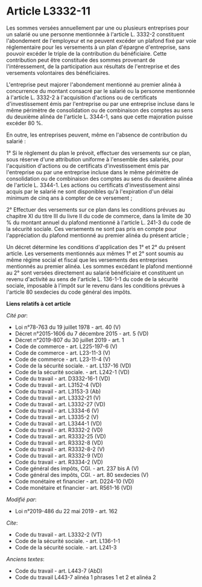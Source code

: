 # Article L3332-11

Les sommes versées annuellement par une ou plusieurs entreprises pour un salarié ou une personne mentionnée à l'article L.
3332-2 constituent l'abondement de l'employeur et ne peuvent excéder un plafond fixé par voie réglementaire pour les
versements à un plan d'épargne d'entreprise, sans pouvoir excéder le triple de la contribution du bénéficiaire. Cette
contribution peut être constituée des sommes provenant de l'intéressement, de la participation aux résultats de l'entreprise
et des versements volontaires des bénéficiaires. 

L'entreprise peut majorer l'abondement mentionné au premier alinéa à concurrence du montant consacré par le salarié ou la
personne mentionnée à l'article L. 3332-2 à l'acquisition d'actions ou de certificats d'investissement émis par l'entreprise
ou par une entreprise incluse dans le même périmètre de consolidation ou de combinaison des comptes au sens du deuxième
alinéa de l'article L. 3344-1, sans que cette majoration puisse excéder 80 %. 

En outre, les entreprises peuvent, même en l'absence de contribution du salarié : 

1° Si le règlement du plan le prévoit, effectuer des versements sur ce plan, sous réserve d'une attribution uniforme à
l'ensemble des salariés, pour l'acquisition d'actions ou de certificats d'investissement émis par l'entreprise ou par une
entreprise incluse dans le même périmètre de consolidation ou de combinaison des comptes au sens du deuxième alinéa de
l'article L. 3344-1. Les actions ou certificats d'investissement ainsi acquis par le salarié ne sont disponibles qu'à
l'expiration d'un délai minimum de cinq ans à compter de ce versement ; 

2° Effectuer des versements sur ce plan dans les conditions prévues au chapitre XI du titre III du livre II du code de
commerce, dans la limite de 30 % du montant annuel du plafond mentionné à l'article L. 241-3 du code de la sécurité sociale.
Ces versements ne sont pas pris en compte pour l'appréciation du plafond mentionné au premier alinéa du présent article ; 

Un décret détermine les conditions d'application des 1° et 2° du présent article. Les versements mentionnés aux mêmes 1° et
2° sont soumis au même régime social et fiscal que les versements des entreprises mentionnés au premier alinéa. Les sommes
excédant le plafond mentionné au 2° sont versées directement au salarié bénéficiaire et constituent un revenu d'activité au
sens de l'article L. 136-1-1 du code de la sécurité sociale, imposable à l'impôt sur le revenu dans les conditions prévues à
l'article 80 sexdecies du code général des impôts.

**Liens relatifs à cet article**

_Cité par_:

  - Loi n°78-763 du 19 juillet 1978 - art. 40 (V)
  - Décret n°2015-1606 du 7 décembre 2015 - art. 5 (VD)
  - Décret n°2019-807 du 30 juillet 2019 - art. 1
  - Code de commerce - art. L225-197-6 (V)
  - Code de commerce - art. L23-11-3 (V)
  - Code de commerce - art. L23-11-4 (V)
  - Code de la sécurité sociale. - art. L137-16 (VD)
  - Code de la sécurité sociale. - art. L242-1 (VD)
  - Code du travail - art. D3332-16-1 (VD)
  - Code du travail - art. L3152-4 (VD)
  - Code du travail - art. L3153-3 (Ab)
  - Code du travail - art. L3332-21 (V)
  - Code du travail - art. L3332-27 (VD)
  - Code du travail - art. L3334-6 (V)
  - Code du travail - art. L3335-2 (V)
  - Code du travail - art. L3344-1 (VD)
  - Code du travail - art. R3332-2 (VD)
  - Code du travail - art. R3332-25 (VD)
  - Code du travail - art. R3332-8 (VD)
  - Code du travail - art. R3332-8-2 (V)
  - Code du travail - art. R3332-9 (VD)
  - Code du travail - art. R3334-2 (VD)
  - Code général des impôts, CGI. - art. 237 bis A (V)
  - Code général des impôts, CGI. - art. 80 sexdecies (V)
  - Code monétaire et financier - art. D224-10 (VD)
  - Code monétaire et financier - art. R561-16 (VD)

_Modifié par_:

  - Loi n°2019-486 du 22 mai 2019 - art. 162

_Cite_:

  - Code du travail - art. L3332-2 (VT)
  - Code de la sécurité sociale. - art. L136-1-1
  - Code de la sécurité sociale. - art. L241-3

_Anciens textes_:

  - Code du travail - art. L443-7 (AbD)
  - Code du travail L443-7 alinéa 1 phrases 1 et 2 et alinéa 2
